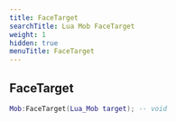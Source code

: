 ```yaml
---
title: FaceTarget
searchTitle: Lua Mob FaceTarget
weight: 1
hidden: true
menuTitle: FaceTarget
---
```

## FaceTarget
```lua
Mob:FaceTarget(Lua_Mob target); -- void
```